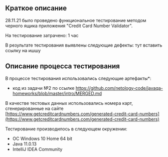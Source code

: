 ## Краткое описание
28.11.21 было проведено функциональное тестирование методом черного ящика приложения "Credit Card Number Validator".

На тестирование затрачено: 1 час

В результате тестирования выявлены следующие дефекты:
тут вставить ссылку на ишшу

## Описание процесса тестирования

В процессе тестирования использовались следующие артефакты*:
* код из задачи №2 по ссылке https://github.com/netology-code/javaqa-homeworks/blob/master/intro/MERGED.md

В качестве тестовых данных использовались номера карт, сгенерированные на сайте [https://www.getcreditcardnumbers.com/generated-credit-card-numbers](https://www.getcreditcardnumbers.com/generated-credit-card-numbers)


Тестирование производилось в следующем окружении:
* ОС Windows 10 Home 64 bit
* Java 11.0.13
* IntelliJ IDEA Community
